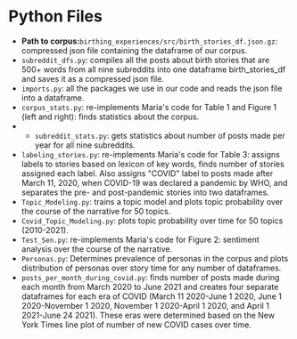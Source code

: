 # Python Files
- **Path to corpus:**`birthing_experiences/src/birth_stories_df.json.gz`: compressed json file containing the dataframe of our corpus.
- `subreddit_dfs.py`: compiles all the posts about birth stories that are 500+ words from all nine subreddits into one dataframe birth_stories_df and saves it as a compressed json file.
- `imports.py`: all the packages we use in our code and reads the json file into a dataframe.
- `corpus_stats.py`: re-implements Maria's code for Table 1 and Figure 1 (left and right): finds statistics about the corpus.
- - `subreddit_stats.py`: gets statistics about number of posts made per year for all nine subreddits.
- `labeling_stories.py`: re-implements Maria's code for Table 3: assigns labels to stories based on lexicon of key words, finds number of stories assigned each label. Also assigns "COVID" label to posts made after March 11, 2020, when COVID-19 was declared a pandemic by WHO, and separates the pre- and post-pandemic stories into two dataframes.
- `Topic_Modeling.py`: trains a topic model and plots topic probability over the course of the narrative for 50 topics.
- `Covid_Topic_Modeling.py`: plots topic probability over time for 50 topics (2010-2021).
- `Test_Sen.py`: re-implements Maria's code for Figure 2: sentiment analysis over the course of the narrative.
- `Personas.py`: Determines prevalence of personas in the corpus and plots distribution of personas over story time for any number of dataframes.
- `posts_per_month_during_covid.py`: finds number of posts made during each month from March 2020 to June 2021 and creates four separate dataframes for each era of COVID (March 11 2020-June 1 2020, June 1 2020-November 1 2020, November 1 2020-April 1 2020, and April 1 2021-June 24 2021). These eras were determined based on the New York Times line plot of number of new COVID cases over time.
